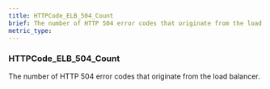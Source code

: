 ```yaml
---
title: HTTPCode_ELB_504_Count
brief: The number of HTTP 504 error codes that originate from the load balancer.
metric_type:
---
```

### HTTPCode_ELB_504_Count

The number of HTTP 504 error codes that originate from the load balancer.
